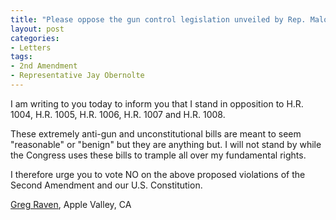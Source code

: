 ```yaml
---
title: "Please oppose the gun control legislation unveiled by Rep. Maloney"
layout: post
categories:
- Letters
tags:
- 2nd Amendment
- Representative Jay Obernolte
---
```


I am writing to you today to inform you that I stand in opposition to H.R. 1004, H.R. 1005, H.R. 1006, H.R. 1007 and H.R. 1008.

These extremely anti-gun and unconstitutional bills are meant to seem "reasonable" or "benign" but they are anything but. I will not stand by while the Congress uses these bills to trample all over my fundamental rights.

I therefore urge you to vote NO on the above proposed violations of the Second Amendment and our U.S. Constitution.

[Greg Raven](https://www.gregraven.org/), Apple Valley, CA
